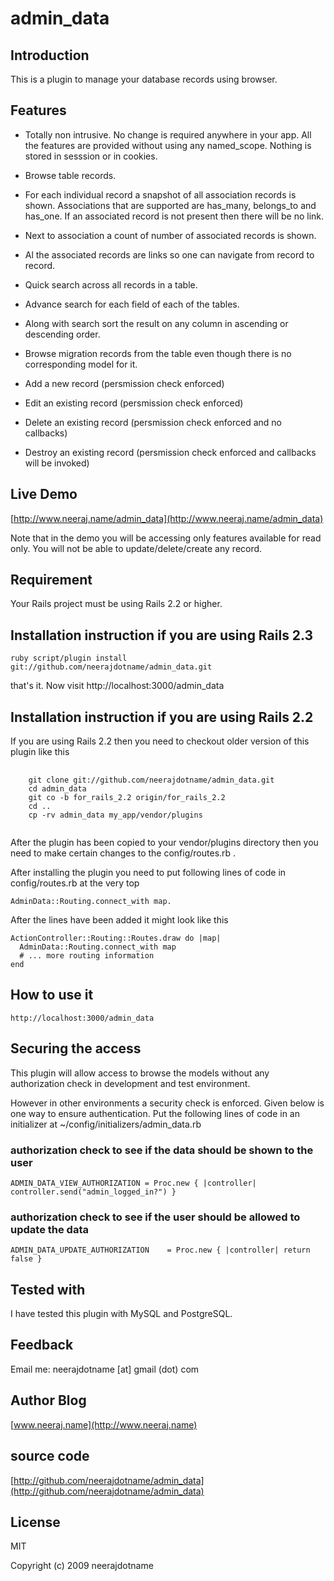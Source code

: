# admin_data

## Introduction

This is a plugin to manage your database records using browser. 

## Features

* Totally non intrusive. No change is required anywhere in your app. All the features are provided without using any named_scope. Nothing is stored in sesssion or in cookies. 

* Browse table records.

* For each individual record a snapshot of all association records is shown. Associations that are supported are has_many, belongs_to and has_one. If an associated record is not present then there will be no link.

* Next to association a count of number of associated records is shown. 

* Al the associated records are links so one can navigate from record to record. 

* Quick search across all records in a table.

* Advance search for each field of each of the tables.

* Along with search sort the result on any column in ascending or descending order.

* Browse migration records from the table even though there is no corresponding model for it.

* Add a new record (persmission check enforced)

* Edit an existing record (persmission check enforced)

* Delete an existing record (persmission check enforced and no callbacks)

* Destroy an existing record (persmission check enforced and callbacks will be invoked)

## Live Demo

[http://www.neeraj.name/admin_data](http://www.neeraj.name/admin_data)

Note that in the demo you will be accessing only features available for read only. You will not be
able to update/delete/create any record. 

## Requirement

Your Rails project must be using Rails 2.2 or higher.

## Installation instruction if you are using Rails 2.3

	ruby script/plugin install git://github.com/neerajdotname/admin_data.git
	
that's it. Now visit http://localhost:3000/admin_data	
	
## Installation instruction if you are using Rails 2.2

If you are using Rails 2.2 then you need to checkout older version of this plugin like this

<pre>
	<code>
	git clone git://github.com/neerajdotname/admin_data.git
   	cd admin_data
   	git co -b for_rails_2.2 origin/for_rails_2.2
   	cd ..
   	cp -rv admin_data my_app/vendor/plugins 
   </code>
</pre>


After the plugin has been copied to your vendor/plugins directory then you need to make certain
changes to the config/routes.rb .

After installing the plugin you need to put following lines of code in config/routes.rb  at the very top

	AdminData::Routing.connect_with map. 

After the lines have been added it might look like this

	ActionController::Routing::Routes.draw do |map|
	  AdminData::Routing.connect_with map
	  # ... more routing information
	end

## How to use it

	http://localhost:3000/admin_data

## Securing the access

This plugin will allow access to browse the models without any authorization check in development and test environment. 

However in other environments a security check is enforced. Given below is one way to ensure authentication. Put the following lines of code in an initializer at ~/config/initializers/admin_data.rb

### authorization check to see if the data should be shown to the user
	ADMIN_DATA_VIEW_AUTHORIZATION = Proc.new { |controller| controller.send("admin_logged_in?") }


### authorization check to see if the user should be allowed to update the data
	ADMIN_DATA_UPDATE_AUTHORIZATION    = Proc.new { |controller| return false }


## Tested with

I have tested this plugin with MySQL and PostgreSQL. 

## Feedback

Email me: neerajdotname [at] gmail (dot) com

## Author Blog

[www.neeraj.name](http://www.neeraj.name)

## source code

[http://github.com/neerajdotname/admin_data](http://github.com/neerajdotname/admin_data)

## License

MIT

Copyright (c) 2009 neerajdotname
